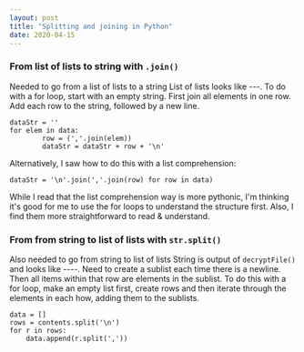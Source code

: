```yaml
---
layout: post
title: "Splitting and joining in Python"
date: 2020-04-15
---
```


### From list of lists to string with `.join()`
Needed to go from a list of lists to a string
List of lists looks like ---. To do with a for loop, start with an empty string. First join all elements in one row. Add each row to the string, followed by a new line. 
 
````
dataStr = ''
for elem in data:
        row = (','.join(elem))
        dataStr = dataStr + row + '\n'
````
Alternatively, I saw how to do this with a list comprehension: 
```
dataStr = '\n'.join(','.join(row) for row in data)
```
While I read that the list comprehension way is more pythonic, I'm thinking it's good for me to use the for loops to understand the structure first. Also, I find them more straightforward to read & understand. 

### From from string to list of lists with `str.split()`

Also needed to go from string to list of lists
String is output of `decryptFile()` and looks like ----. Need to create a sublist each time there is a newline. Then all items within that row are elements in the sublist. To do this with a for loop, make an empty list first, create rows and then iterate through the elements in each how, adding them to the sublists. 

````
data = []
rows = contents.split('\n')
for r in rows:
    data.append(r.split(','))
````